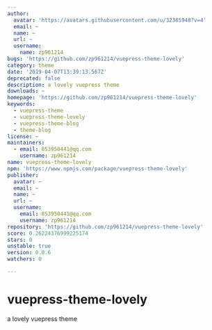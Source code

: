```yaml
---
author:
  avatar: 'https://avatars.githubusercontent.com/u/32385948?v=4'
  email: ~
  name: ~
  url: ~
  username:
    name: zp961214
bugs: 'https://github.com/zp961214/vuepress-theme-lovely'
category: theme
date: '2019-04-07T13:39:13.567Z'
deprecated: false
description: a lovely vuepress theme
downloads: ~
homepage: 'https://github.com/zp961214/vuepress-theme-lovely'
keywords:
  - vuepress-theme
  - vuepress-theme-lovely
  - vuepress-theme-blog
  - theme-blog
license: ~
maintainers:
  - email: 853950441@qq.com
    username: zp961214
name: vuepress-theme-lovely
npm: 'https://www.npmjs.com/package/vuepress-theme-lovely'
publisher:
  avatar: ~
  email: ~
  name: ~
  url: ~
  username:
    email: 853950441@qq.com
    username: zp961214
repository: 'https://github.com/zp961214/vuepress-theme-lovely'
score: 0.26224376999225174
stars: 0
unstable: true
version: 0.0.6
watchers: 0

---
```


# vuepress-theme-lovely
a lovely vuepress theme
